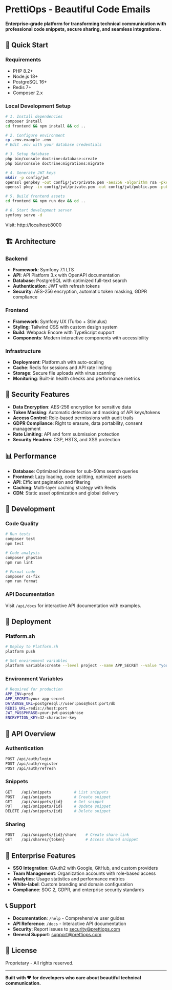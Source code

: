 # PrettiOps - Beautiful Code Emails

**Enterprise-grade platform for transforming technical communication with professional code snippets, secure sharing, and seamless integrations.**

## 🚀 Quick Start

### Requirements
- PHP 8.2+
- Node.js 18+
- PostgreSQL 16+
- Redis 7+
- Composer 2.x

### Local Development Setup

```bash
# 1. Install dependencies
composer install
cd frontend && npm install && cd ..

# 2. Configure environment
cp .env.example .env
# Edit .env with your database credentials

# 3. Setup database
php bin/console doctrine:database:create
php bin/console doctrine:migrations:migrate

# 4. Generate JWT keys
mkdir -p config/jwt
openssl genpkey -out config/jwt/private.pem -aes256 -algorithm rsa -pkeyopt rsa_keygen_bits:4096
openssl pkey -in config/jwt/private.pem -out config/jwt/public.pem -pubout

# 5. Build frontend assets
cd frontend && npm run dev && cd ..

# 6. Start development server
symfony serve -d
```

Visit: http://localhost:8000

## 🏗 Architecture

### Backend
- **Framework**: Symfony 7.1 LTS
- **API**: API Platform 3.x with OpenAPI documentation
- **Database**: PostgreSQL with optimized full-text search
- **Authentication**: JWT with refresh tokens
- **Security**: AES-256 encryption, automatic token masking, GDPR compliance

### Frontend
- **Framework**: Symfony UX (Turbo + Stimulus)
- **Styling**: Tailwind CSS with custom design system
- **Build**: Webpack Encore with TypeScript support
- **Components**: Modern interactive components with accessibility

### Infrastructure
- **Deployment**: Platform.sh with auto-scaling
- **Cache**: Redis for sessions and API rate limiting
- **Storage**: Secure file uploads with virus scanning
- **Monitoring**: Built-in health checks and performance metrics

## 🔐 Security Features

- **Data Encryption**: AES-256 encryption for sensitive data
- **Token Masking**: Automatic detection and masking of API keys/tokens
- **Access Control**: Role-based permissions with audit trails
- **GDPR Compliance**: Right to erasure, data portability, consent management
- **Rate Limiting**: API and form submission protection
- **Security Headers**: CSP, HSTS, and XSS protection

## 📊 Performance

- **Database**: Optimized indexes for sub-50ms search queries
- **Frontend**: Lazy loading, code splitting, optimized assets
- **API**: Efficient pagination and filtering
- **Caching**: Multi-layer caching strategy with Redis
- **CDN**: Static asset optimization and global delivery

## 🔧 Development

### Code Quality
```bash
# Run tests
composer test
npm test

# Code analysis
composer phpstan
npm run lint

# Format code
composer cs-fix
npm run format
```

### API Documentation
Visit `/api/docs` for interactive API documentation with examples.

## 🚀 Deployment

### Platform.sh
```bash
# Deploy to Platform.sh
platform push

# Set environment variables
platform variable:create --level project --name APP_SECRET --value "your-secret"
```

### Environment Variables
```bash
# Required for production
APP_ENV=prod
APP_SECRET=your-app-secret
DATABASE_URL=postgresql://user:pass@host:port/db
REDIS_URL=redis://host:port
JWT_PASSPHRASE=your-jwt-passphrase
ENCRYPTION_KEY=32-character-key
```

## 📝 API Overview

### Authentication
```bash
POST /api/auth/login
POST /api/auth/register
POST /api/auth/refresh
```

### Snippets
```bash
GET    /api/snippets          # List snippets
POST   /api/snippets          # Create snippet
GET    /api/snippets/{id}     # Get snippet
PUT    /api/snippets/{id}     # Update snippet
DELETE /api/snippets/{id}     # Delete snippet
```

### Sharing
```bash
POST   /api/snippets/{id}/share    # Create share link
GET    /api/shares/{token}         # Access shared snippet
```

## 🏢 Enterprise Features

- **SSO Integration**: OAuth2 with Google, GitHub, and custom providers
- **Team Management**: Organization accounts with role-based access
- **Analytics**: Usage statistics and performance metrics
- **White-label**: Custom branding and domain configuration
- **Compliance**: SOC 2, GDPR, and enterprise security standards

## 📞 Support

- **Documentation**: `/help` - Comprehensive user guides
- **API Reference**: `/docs` - Interactive API documentation
- **Security**: Report issues to security@prettiops.com
- **General Support**: support@prettiops.com

## 📄 License

Proprietary - All rights reserved.

---

**Built with ❤️ for developers who care about beautiful technical communication.**